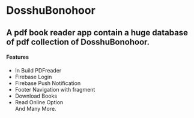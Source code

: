 # DosshuBonohoor
A pdf book reader app contain a huge database of pdf collection of DosshuBonohoor.
---
#### Features
* In Build PDFreader
* Firebase Login
* Firebase Push Notification
* Footer Navigation with fragment
* Download Books
* Read Online Option
<br>And Many More.
